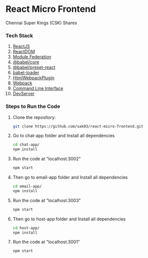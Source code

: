 # React Micro Frontend
Chennai Super Kings (CSK) Shares

### Tech Stack
1. [ReactJS](https://react.dev/ "ReactJS")  
2. [ReactDOM](https://legacy.reactjs.org/docs/react-dom.html "ReactDOM")  
3. [Module Federation](https://webpack.js.org/concepts/module-federation/ "Module Federation") 
4. [@babel/core](https://www.npmjs.com/package/@babel/core "@babel/core")  
5. [@babel/preset-react](https://www.npmjs.com/package/@babel/preset-react "@babel/preset-react")  
6. [babel-loader](https://www.npmjs.com/package/babel-loader "babel-loader")  
7. [HtmlWebpackPlugin](https://webpack.js.org/plugins/html-webpack-plugin/ "HtmlWebpackPlugin")  
8. [Webpack](https://webpack.js.org/ "Webpack")  
9. [Command Line Interface](https://webpack.js.org/api/cli/ "Command Line Interface")  
10. [DevServer](https://webpack.js.org/configuration/dev-server/ "DevServer")  


### Steps to Run the Code
1. Clone the repository:
   ```bash
   git clone https://github.com/sak03/react-micro-frontend.git 

2. Go to chat-app folder and Install all dependencies
   ```bash
   cd chat-app/
   npm install  

3. Run the code at "localhost:3002"
   ```bash
   npm start

4. Then go to email-app folder and Install all dependencies
   ```bash
   cd email-app/
   npm install  

5. Run the code at "localhost:3003"
   ```bash
   npm start

6. Then go to host-app folder and Install all dependencies
   ```bash
   cd host-app/
   npm install  

3. Run the code at "localhost:3001"
   ```bash
   npm start